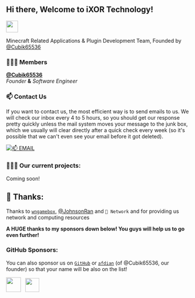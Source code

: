 ## Hi there, Welcome to iXOR Technology!

<a href="https://ixor.tech"><img src="https://img.shields.io/website?ddown_message=Offline&label=ixor.tech&style=for-the-badge&up_message=Online&url=https%3A%2F%2Fixor.tech" width="auto" height="32"></a>

Minecraft Related Applications & Plugin Development Team, Founded by [@Cubik65536](https://github.com/Cubik65536)

### 👨🏻‍💻 Members

**[@Cubik65536](https://github.com/Cubik65536)**
<br/>
*Founder* **&** *Software Engineer*

### 📫 Contact Us

If you want to contact us, the most efficient way is to send emails to us. We will check our inbox every 4 to 5 hours, so you should get our response pretty quickly unless the mail system moves your message to the junk box, which we usually will clear directly after a quick check every week (so it's possible that we can't even see your email before it got deleted).

[![📫 EMAIL](https://img.shields.io/badge/📫%20EMAIL-admin%40ixor.tech-informational?style=for-the-badge)](mailto:admin@ixor.tech)

### 🧑🏻‍💻 Our current projects:

Coming soon!

## 🎉 Thanks:

Thanks to [`wngamebox`](https://wngamebox.cn), [@JohnsonRan](https://github.com/JohnsonRan) and `🍉 Network` and for providing us network and computing resources

**A HUGE thanks to my sponsors down below! You guys will help us to go even further!** 

### GitHub Sponsors:

You can also sponsor us on [`GitHub`](https://github.com/sponsors/Cubik65536) or [`afdian`](https://afdian.net/@ixortech) (of @Cubik65536, our founder) so that your name will be also on the list!

<p>
  <a href="https://github.com/sponsors/Cubik65536"><img src="https://img.shields.io/badge/sponsor-30363D?style=for-the-badge&logo=GitHub-Sponsors&logoColor=#EA4AAA" width="auto" height="40" /></a>
  &nbsp;
  <a href="https://afdian.net/@cubik65536"><img src="https://cdn.jsdelivr.net/gh/Cubik65536/cubik-favicons@main/support%20me%20on%20afd.png" width="auto" height="38" /></a>
</p>
